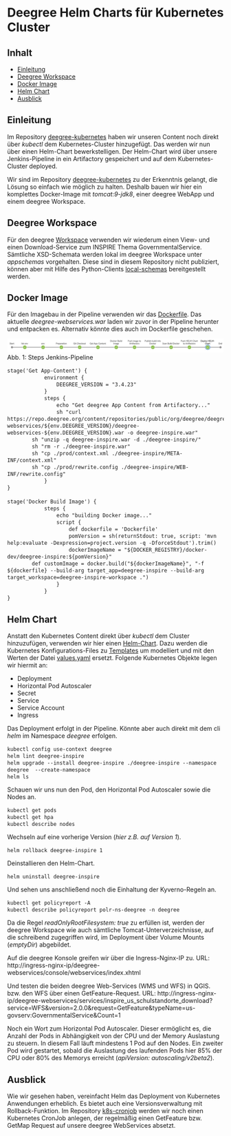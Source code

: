 #

Deegree Helm Charts für Kubernetes Cluster
==========================================

## Inhalt
* [Einleitung](#einleitung)
* [Deegree Workspace](#deegree-workspace)
* [Docker Image](#docker-image)
* [Helm Chart](#helm-chart)
* [Ausblick](#ausblick)


## Einleitung
Im Repository [deegree-kubernetes](https://github.com/enatdvmv/deegree-kubernetes) haben wir unseren Content noch direkt über *kubectl* dem Kubernetes-Cluster hinzugefügt. Das werden wir nun über einen Helm-Chart bewerkstelligen. Der Helm-Chart wird über unsere Jenkins-Pipeline in ein Artifactory gespeichert und auf dem Kubernetes-Cluster deployed.

Wir sind im Repository [deegree-kubernetes](https://github.com/enatdvmv/deegree-kubernetes) zu der Erkenntnis gelangt, die Lösung so einfach wie möglich zu halten. Deshalb bauen wir hier ein komplettes Docker-Image mit *tomcat:9-jdk8*, einer deegree WebApp und einem deegree Workspace.


## Deegree Workspace
Für den deegree [Workspace](workspaces) verwenden wir wiederum einen View- und einen Download-Service zum INSPIRE Thema GovernmentalService. Sämtliche XSD-Schemata werden lokal im deegree Workspace unter *appschemas* vorgehalten. Diese sind in diesem Repository nicht publiziert, können aber mit Hilfe des Python-Clients [local-schemas](https://github.com/enatdvmv/local-schemas) bereitgestellt werden.


## Docker Image
Für den Imagebau in der Pipeline verwenden wir das [Dockerfile](Dockerfile). Das aktuelle *deegree-webservices.war* laden wir zuvor in der Pipeline herunter und entpacken es. Alternativ könnte dies auch im Dockerfile geschehen.

![pipeline.jpg](img/pipeline.jpg)
Abb. 1: Steps Jenkins-Pipeline

```
stage('Get App-Content') {
            environment { 
                DEEGREE_VERSION = "3.4.23"
            }
            steps {
                echo "Get deegree App Content from Artifactory..."
                sh "curl https://repo.deegree.org/content/repositories/public/org/deegree/deegree-webservices/${env.DEEGREE_VERSION}/deegree-webservices-${env.DEEGREE_VERSION}.war -o deegree-inspire.war"
		sh "unzip -q deegree-inspire.war -d ./deegree-inspire/"
		sh "rm -r ./deegree-inspire.war"
		sh "cp ./prod/context.xml ./deegree-inspire/META-INF/context.xml"
		sh "cp ./prod/rewrite.config ./deegree-inspire/WEB-INF/rewrite.config"
            }
}
		
stage('Docker Build Image') {
            steps {
                echo "building Docker image..."
                script {
                    def dockerfile = 'Dockerfile'
                    pomVersion = sh(returnStdout: true, script: 'mvn help:evaluate -Dexpression=project.version -q -DforceStdout').trim()
                    dockerImageName = "${DOCKER_REGISTRY}/docker-dev/deegree-inspire:${pomVersion}"
		def customImage = docker.build("${dockerImageName}", "-f ${dockerfile} --build-arg target_app=deegree-inspire --build-arg target_workspace=deegree-inspire-workspace .")
                }
            }
}
```


## Helm Chart
Anstatt den Kubernetes Content direkt über *kubectl* dem Cluster hinzuzufügen, verwenden wir hier einen [Helm-Chart](helm-chart/deegree-inspire). Dazu werden die Kubernetes Konfigurations-Files zu [Templates](helm-chart/deegree-inspire/templates) um modelliert und mit den Werten der Datei [values.yaml](helm-chart/deegree-inspire/values.yaml) ersetzt. Folgende Kubernetes Objekte legen wir hiermit an:
* Deployment
* Horizontal Pod Autoscaler
* Secret
* Service
* Service Account
* Ingress

Das Deployment erfolgt in der Pipeline. Könnte aber auch direkt mit dem cli *helm* im Namespace *deegree* erfolgen.
```
kubectl config use-context deegree
helm lint deegree-inspire
helm upgrade --install deegree-inspire ./deegree-inspire --namespace deegree  --create-namespace
helm ls
```
Schauen wir uns nun den Pod, den Horizontal Pod Autoscaler sowie die Nodes an.
```
kubectl get pods
kubectl get hpa
kubectl describe nodes
```
Wechseln auf eine vorherige Version (*hier z.B. auf Version 1*).
```
helm rollback deegree-inspire 1
```
Deinstallieren den Helm-Chart.
```
helm uninstall deegree-inspire
```
Und sehen uns anschließend noch die Einhaltung der Kyverno-Regeln an.
```
kubectl get policyreport -A
kubectl describe policyreport polr-ns-deegree -n deegree
```
Da die Regel *readOnlyRootFilesystem: true* zu erfüllen ist, werden der deegree Workspace wie auch sämtliche Tomcat-Unterverzeichnisse, auf die schreibend zugegriffen wird, im Deployment über Volume Mounts (*emptyDir*) abgebildet.

Auf die deegree Konsole greifen wir über die Ingress-Nginx-IP zu. URL: http://ingress-nginx-ip/deegree-webservices/console/webservices/index.xhtml

Und testen die beiden deegree Web-Services (WMS und WFS) in QGIS. bzw. den WFS über einen GetFeature-Request.
URL: http://ingress-nginx-ip/deegree-webservices/services/inspire_us_schulstandorte_download?service=WFS&version=2.0.0&request=GetFeature&typeName=us-govserv:GovernmentalService&Count=1

Noch ein Wort zum Horizontal Pod Autoscaler. Dieser ermöglicht es, die Anzahl der Pods in Abhängigkeit von der CPU und der Memory Auslastung zu steuern. In diesem Fall läuft mindestens 1 Pod auf den Nodes. Ein zweiter Pod wird gestartet, sobald die Auslastung des laufenden Pods hier 85% der CPU oder 80% des Memorys erreicht (*apiVersion: autoscaling/v2beta2*).


## Ausblick
Wie wir gesehen haben, vereinfacht Helm das Deployment von Kubernetes Anwendungen erheblich. Es bietet auch eine Versionsverwaltung mit Rollback-Funktion. Im Repository [k8s-cronjob](https://github.com/enatdvmv/k8s-cronjob) werden wir noch einen Kubernetes CronJob anlegen, der regelmäßig einen GetFeature bzw. GetMap Request auf unsere deegree WebServices absetzt.
